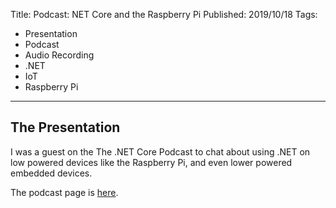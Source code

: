 Title: Podcast: NET Core and the Raspberry Pi
Published: 2019/10/18
Tags: 
- Presentation
- Podcast
- Audio Recording
- .NET
- IoT
- Raspberry Pi
---

## The Presentation

I was a guest on the The .NET Core Podcast to chat about using .NET on low powered devices like the Raspberry Pi, and even lower powered embedded devices.

The podcast page is <a href="https://dotnetcore.show/episode-36-net-core-and-the-raspberry-pi-with-al-rodriguez/">here</a>.

